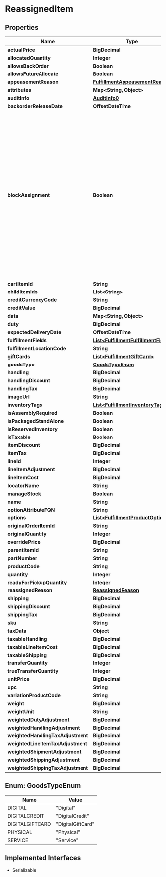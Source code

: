 

# ReassignedItem


## Properties

| Name | Type | Description | Notes |
|------------ | ------------- | ------------- | -------------|
|**actualPrice** | **BigDecimal** |  |  [optional] |
|**allocatedQuantity** | **Integer** |  |  [optional] |
|**allowsBackOrder** | **Boolean** |  |  [optional] |
|**allowsFutureAllocate** | **Boolean** |  |  [optional] |
|**appeasementReason** | [**FulfillmentAppeasementReason**](FulfillmentAppeasementReason.md) |  |  [optional] |
|**attributes** | **Map&lt;String, Object&gt;** |  |  [optional] |
|**auditInfo** | [**AuditInfo0**](AuditInfo0.md) |  |  [optional] |
|**backorderReleaseDate** | **OffsetDateTime** |  |  [optional] |
|**blockAssignment** | **Boolean** | If true, order routing will not suggest that any shipments with these items be assigned to the original location. This persists until the inventory records for these items are updated. When the records are updated, blockAssignment will automatically be disabled again to allow new assignments. This is an optional parameter and defaults to false if not provided in the request. |  [optional] |
|**cartItemId** | **String** |  |  [optional] |
|**childItemIds** | **List&lt;String&gt;** |  |  [optional] |
|**creditCurrencyCode** | **String** |  |  [optional] |
|**creditValue** | **BigDecimal** |  |  [optional] |
|**data** | **Map&lt;String, Object&gt;** |  |  [optional] |
|**duty** | **BigDecimal** |  |  [optional] |
|**expectedDeliveryDate** | **OffsetDateTime** |  |  [optional] |
|**fulfillmentFields** | [**List&lt;FulfillmentFulfillmentField&gt;**](FulfillmentFulfillmentField.md) |  |  [optional] |
|**fulfillmentLocationCode** | **String** |  |  [optional] |
|**giftCards** | [**List&lt;FulfillmentGiftCard&gt;**](FulfillmentGiftCard.md) |  |  [optional] |
|**goodsType** | [**GoodsTypeEnum**](#GoodsTypeEnum) |  |  [optional] |
|**handling** | **BigDecimal** |  |  |
|**handlingDiscount** | **BigDecimal** |  |  [optional] |
|**handlingTax** | **BigDecimal** |  |  |
|**imageUrl** | **String** |  |  [optional] |
|**inventoryTags** | [**List&lt;FulfillmentInventoryTag&gt;**](FulfillmentInventoryTag.md) |  |  [optional] |
|**isAssemblyRequired** | **Boolean** |  |  [optional] |
|**isPackagedStandAlone** | **Boolean** |  |  [optional] |
|**isReservedInventory** | **Boolean** |  |  [optional] |
|**isTaxable** | **Boolean** |  |  [optional] |
|**itemDiscount** | **BigDecimal** |  |  [optional] |
|**itemTax** | **BigDecimal** |  |  |
|**lineId** | **Integer** |  |  |
|**lineItemAdjustment** | **BigDecimal** |  |  [optional] |
|**lineItemCost** | **BigDecimal** |  |  [optional] |
|**locatorName** | **String** |  |  [optional] |
|**manageStock** | **Boolean** |  |  [optional] |
|**name** | **String** |  |  [optional] |
|**optionAttributeFQN** | **String** |  |  [optional] |
|**options** | [**List&lt;FulfillmentProductOption&gt;**](FulfillmentProductOption.md) |  |  [optional] |
|**originalOrderItemId** | **String** |  |  [optional] |
|**originalQuantity** | **Integer** |  |  [optional] |
|**overridePrice** | **BigDecimal** |  |  [optional] |
|**parentItemId** | **String** |  |  [optional] |
|**partNumber** | **String** |  |  [optional] |
|**productCode** | **String** |  |  [optional] |
|**quantity** | **Integer** |  |  |
|**readyForPickupQuantity** | **Integer** |  |  [optional] |
|**reassignedReason** | [**ReassignedReason**](ReassignedReason.md) |  |  [optional] |
|**shipping** | **BigDecimal** |  |  |
|**shippingDiscount** | **BigDecimal** |  |  [optional] |
|**shippingTax** | **BigDecimal** |  |  |
|**sku** | **String** |  |  [optional] |
|**taxData** | **Object** |  |  [optional] |
|**taxableHandling** | **BigDecimal** |  |  [optional] |
|**taxableLineItemCost** | **BigDecimal** |  |  [optional] |
|**taxableShipping** | **BigDecimal** |  |  [optional] |
|**transferQuantity** | **Integer** |  |  [optional] |
|**trueTransferQuantity** | **Integer** |  |  [optional] |
|**unitPrice** | **BigDecimal** |  |  [optional] |
|**upc** | **String** |  |  [optional] |
|**variationProductCode** | **String** |  |  [optional] |
|**weight** | **BigDecimal** |  |  [optional] |
|**weightUnit** | **String** |  |  [optional] |
|**weightedDutyAdjustment** | **BigDecimal** |  |  [optional] |
|**weightedHandlingAdjustment** | **BigDecimal** |  |  [optional] |
|**weightedHandlingTaxAdjustment** | **BigDecimal** |  |  [optional] |
|**weightedLineItemTaxAdjustment** | **BigDecimal** |  |  [optional] |
|**weightedShipmentAdjustment** | **BigDecimal** |  |  [optional] |
|**weightedShippingAdjustment** | **BigDecimal** |  |  [optional] |
|**weightedShippingTaxAdjustment** | **BigDecimal** |  |  [optional] |



## Enum: GoodsTypeEnum

| Name | Value |
|---- | -----|
| DIGITAL | &quot;Digital&quot; |
| DIGITALCREDIT | &quot;DigitalCredit&quot; |
| DIGITALGIFTCARD | &quot;DigitalGiftCard&quot; |
| PHYSICAL | &quot;Physical&quot; |
| SERVICE | &quot;Service&quot; |


## Implemented Interfaces

* Serializable


